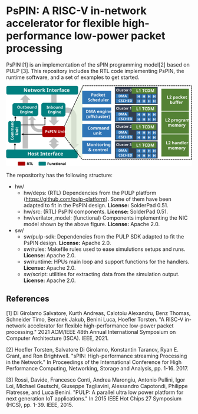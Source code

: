 
# PsPIN: A RISC-V in-network accelerator for flexible high-performance low-power packet processing

PsPIN [1] is an implementation of the sPIN programming model[2] based on PULP [3]. This repository includes the RTL code implementing PsPIN, the runtime software, and a set of examples to get started. 

![PsPIN overview](overview.svg)

The repositority has the following structure:

 - hw/ 
   - hw/deps: (RTL) Dependencies from the PULP platform (https://github.com/pulp-platform). Some of them have been adapted to fit in the PsPIN design. **License:** SolderPad 0.51.
   - hw/src: (RTL) PsPIN components. **License:** SolderPad 0.51.
   - hw/verilator_model: (functional) Components implementing the NIC model shown by the above figure. **License:** Apache 2.0.
 - sw/ 
   - sw/pulp-sdk: Dependencies from the PULP SDK adapted to fit the PsPIN design. **License:** Apache 2.0.
   - sw/rules: Makefile rules used to ease simulutions setups and runs. **License:** Apache 2.0.
   - sw/runtime: HPUs main loop and support functions for the handlers. **License:** Apache 2.0.
   - sw/script: utilities for extracting data from the simulation output. **License:** Apache 2.0.



## References

[1] Di Girolamo Salvatore, Kurth Andreas, Calotoiu Alexandru, Benz Thomas, Schneider Timo, Beranek Jakub, Benini Luca, Hoefler Torsten. "A RISC-V in-network accelerator for flexible high-performance low-power packet processing." 2021 ACM/IEEE 48th Annual International Symposium on Computer Architecture (ISCA). IEEE, 2021. 

[2] Hoefler Torsten, Salvatore Di Girolamo, Konstantin Taranov, Ryan E. Grant, and Ron Brightwell. "sPIN: High-performance streaming Processing in the Network." In Proceedings of the International Conference for High Performance Computing, Networking, Storage and Analysis, pp. 1-16. 2017.

[3] Rossi, Davide, Francesco Conti, Andrea Marongiu, Antonio Pullini, Igor Loi, Michael Gautschi, Giuseppe Tagliavini, Alessandro Capotondi, Philippe Flatresse, and Luca Benini. "PULP: A parallel ultra low power platform for next generation IoT applications." In 2015 IEEE Hot Chips 27 Symposium (HCS), pp. 1-39. IEEE, 2015.
